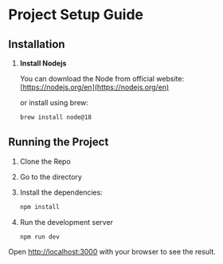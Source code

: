 # Project Setup Guide

## Installation

1. **Install Nodejs**

   You can download the Node from official website:
   [https://nodejs.org/en](https://nodejs.org/en)

   or install using brew:

   ```bash
   brew install node@18
   ```

## Running the Project

1. Clone the Repo
2. Go to the directory
3. Install the dependencies:

   ```bash
   npm install
   ```

4. Run the development server

   ```bash
   npm run dev
   ```

Open [http://localhost:3000](http://localhost:3000) with your browser to see the result.
